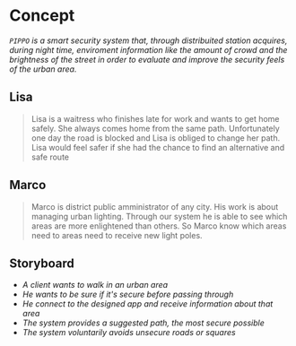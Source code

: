 # Concept
  
*`PIPPO` is a smart security system that, through distribuited station acquires, during night time, enviroment information like the amount of crowd and the brightness of the street in order to evaluate and improve the security feels of the urban area.*   
  
##  Lisa


>Lisa is a waitress who finishes late for work and wants to get home safely. She always comes home from the same path. Unfortunately one day the road is blocked and Lisa is obliged to change her path. Lisa would feel safer if she had the chance to find an alternative and safe route

## Marco


>Marco is  district public amministrator of any city. His work is about managing urban lighting. Through our system he is able to see which areas are more enlightened than others. So Marco know which areas need to areas need to receive new light poles.

## Storyboard

- *A client wants to walk in an urban area* 
- *He wants to be sure if it's secure before passing through*
- *He connect to the designed app and receive information about that area*
- *The system provides a suggested path, the most secure possible* 
- *The system voluntarily avoids unsecure roads or squares*
